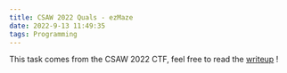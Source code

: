 ```yaml
---
title: CSAW 2022 Quals - ezMaze
date: 2022-9-13 11:49:35
tags: Programming
---
```


This task comes from the CSAW 2022 CTF, feel free to read the [writeup](../ezMaze) !